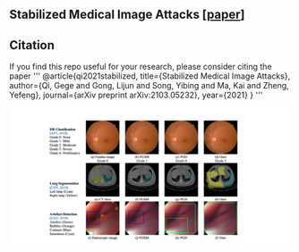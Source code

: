 Stabilized Medical Image Attacks [[paper](https://openreview.net/pdf?id=QfTXQiGYudJ)]
--
Citation
--
If you find this repo useful for your research, please consider citing the paper
'''
@article{qi2021stabilized,
  title={Stabilized Medical Image Attacks},
  author={Qi, Gege and Gong, Lijun and Song, Yibing and Ma, Kai and Zheng, Yefeng},
  journal={arXiv preprint arXiv:2103.05232},
  year={2021}
}
'''


![image](https://github.com/imogenqi/SMA/blob/main/sma.png)
